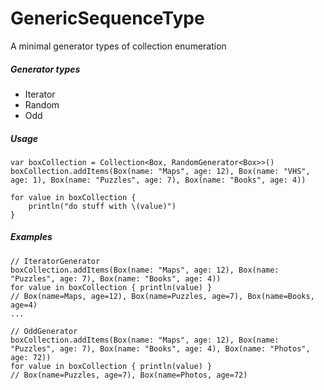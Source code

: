 # GenericSequenceType
A minimal generator types of collection enumeration

##### Generator types
* Iterator
* Random
* Odd

##### Usage
```
var boxCollection = Collection<Box, RandomGenerator<Box>>()
boxCollection.addItems(Box(name: "Maps", age: 12), Box(name: "VHS", age: 1), Box(name: "Puzzles", age: 7), Box(name: "Books", age: 4))
        
for value in boxCollection {
	println("do stuff with \(value)")
}
```

##### Examples
```
// IteratorGenerator
boxCollection.addItems(Box(name: "Maps", age: 12), Box(name: "Puzzles", age: 7), Box(name: "Books", age: 4))
for value in boxCollection { println(value) }
// Box(name=Maps, age=12), Box(name=Puzzles, age=7), Box(name=Books, age=4)
...

// OddGenerator
boxCollection.addItems(Box(name: "Maps", age: 12), Box(name: "Puzzles", age: 7), Box(name: "Books", age: 4), Box(name: "Photos", age: 72))
for value in boxCollection { println(value) }
// Box(name=Puzzles, age=7), Box(name=Photos, age=72)
```
